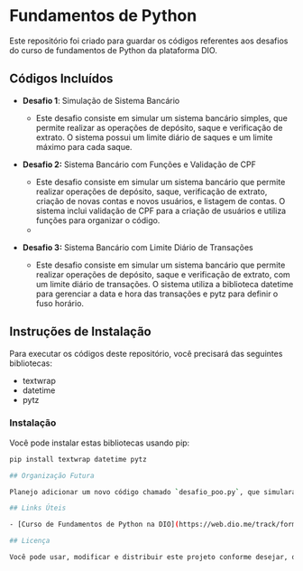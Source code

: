 # Fundamentos de Python

Este repositório foi criado para guardar os códigos referentes aos desafios do curso de fundamentos de Python da plataforma DIO.

## Códigos Incluídos

* **Desafio 1**: Simulação de Sistema Bancário
    * Este desafio consiste em simular um sistema bancário simples, que permite realizar as operações de depósito, saque e verificação de extrato. O sistema possui um limite diário de saques e um limite máximo para cada saque.

* **Desafio 2:** Sistema Bancário com Funções e Validação de CPF
    * Este desafio consiste em simular um sistema bancário que permite realizar operações de depósito, saque, verificação de extrato, criação de novas contas e novos usuários, e listagem de contas. O sistema inclui validação de CPF para a criação de usuários e utiliza funções para organizar o código.
    * 
* **Desafio 3:** Sistema Bancário com Limite Diário de Transações
    * Este desafio consiste em simular um sistema bancário que permite realizar operações de depósito, saque e verificação de extrato, com um limite diário de transações. O sistema utiliza a biblioteca datetime para gerenciar a data e hora das transações e pytz para definir o fuso horário.

## Instruções de Instalação

Para executar os códigos deste repositório, você precisará das seguintes bibliotecas:

* textwrap
* datetime
* pytz

### Instalação

Você pode instalar estas bibliotecas usando pip:

```bash
pip install textwrap datetime pytz

## Organização Futura

Planejo adicionar um novo código chamado `desafio_poo.py`, que simulará um sistema bancário utilizando Programação Orientada a Objetos (POO). Este código incluirá grande parte das funcionalidades dos códigos anteriores, mas será estruturado com POO.

## Links Úteis

- [Curso de Fundamentos de Python na DIO](https://web.dio.me/track/formacao-python-fundamentals)

## Licença

Você pode usar, modificar e distribuir este projeto conforme desejar, desde que mantenha a atribuição original.
